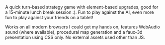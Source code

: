 A quick turn-based strategy game with element-based upgrades, good for a 15-minute lunch break session :). Fun to play against the AI, even more fun to play against your friends on a tablet!

Works on all modern browsers I could get my hands on, features WebAudio sound (where available), procedural map generation and a faux-3d presentation using CSS only. No external assets used other than JS.